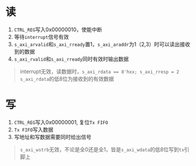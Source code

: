 # 读
1. `CTRL_REG`写入0x00000010，使能中断
2. 等待`interrupt`信号有效
3. `s_axi_arvalid`和`s_axi_rready`置1，`s_axi_araddr`为1（2,3）时可以读出接收到的数据
4. `s_axi_rvalid`和`s_axi_rready`同时有效时输出数据
> interrupt无效，读数据时，`s_axi_rdata == 8'hxx; s_axi_rresp = 2`
> `s_axi_rdata`的低8位为接收到的有效数据

# 写
1. `CTRL_REG`写入0x00000001, 复位`Tx FIFO`
2. `Tx FIFO`写入数据
3. 写地址和写数据需要同时给出信号
> `s_axi_wstrb`无效，不论是全0还是全1，皆是`s_axi_wdata`的低8位写到`tx`引脚上